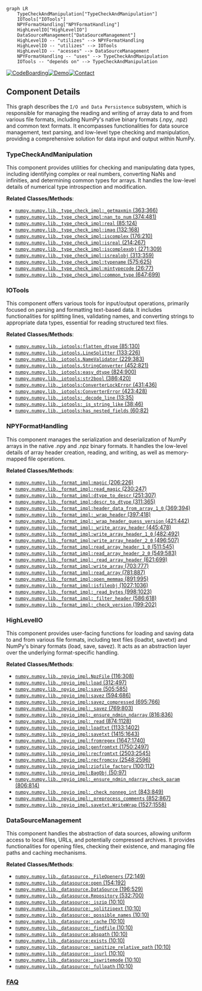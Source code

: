 ```mermaid
graph LR
    TypeCheckAndManipulation["TypeCheckAndManipulation"]
    IOTools["IOTools"]
    NPYFormatHandling["NPYFormatHandling"]
    HighLevelIO["HighLevelIO"]
    DataSourceManagement["DataSourceManagement"]
    HighLevelIO -- "utilizes" --> NPYFormatHandling
    HighLevelIO -- "utilizes" --> IOTools
    HighLevelIO -- "acesses" --> DataSourceManagement
    NPYFormatHandling -- "uses" --> TypeCheckAndManipulation
    IOTools -- "depends on" --> TypeCheckAndManipulation
```
[![CodeBoarding](https://img.shields.io/badge/Generated%20by-CodeBoarding-9cf?style=flat-square)](https://github.com/CodeBoarding/CodeBoarding)[![Demo](https://img.shields.io/badge/Try%20our-Demo-blue?style=flat-square)](https://www.codeboarding.org/demo)[![Contact](https://img.shields.io/badge/Contact%20us%20-%20contact@codeboarding.org-lightgrey?style=flat-square)](mailto:contact@codeboarding.org)

## Component Details

This graph describes the `I/O and Data Persistence` subsystem, which is responsible for managing the reading and writing of array data to and from various file formats, including NumPy's native binary formats (.npy, .npz) and common text formats. It encompasses functionalities for data source management, text parsing, and low-level type checking and manipulation, providing a comprehensive solution for data input and output within NumPy.

### TypeCheckAndManipulation
This component provides utilities for checking and manipulating data types, including identifying complex or real numbers, converting NaNs and infinities, and determining common types for arrays. It handles the low-level details of numerical type introspection and modification.


**Related Classes/Methods**:

- <a href="https://github.com/numpy/numpy/blob/master/numpy/lib/_type_check_impl.py#L363-L366" target="_blank" rel="noopener noreferrer">`numpy.numpy.lib._type_check_impl:_getmaxmin` (363:366)</a>
- <a href="https://github.com/numpy/numpy/blob/master/numpy/lib/_type_check_impl.py#L374-L481" target="_blank" rel="noopener noreferrer">`numpy.numpy.lib._type_check_impl:nan_to_num` (374:481)</a>
- <a href="https://github.com/numpy/numpy/blob/master/numpy/lib/_type_check_impl.py#L85-L124" target="_blank" rel="noopener noreferrer">`numpy.numpy.lib._type_check_impl:real` (85:124)</a>
- <a href="https://github.com/numpy/numpy/blob/master/numpy/lib/_type_check_impl.py#L132-L168" target="_blank" rel="noopener noreferrer">`numpy.numpy.lib._type_check_impl:imag` (132:168)</a>
- <a href="https://github.com/numpy/numpy/blob/master/numpy/lib/_type_check_impl.py#L176-L210" target="_blank" rel="noopener noreferrer">`numpy.numpy.lib._type_check_impl:iscomplex` (176:210)</a>
- <a href="https://github.com/numpy/numpy/blob/master/numpy/lib/_type_check_impl.py#L214-L267" target="_blank" rel="noopener noreferrer">`numpy.numpy.lib._type_check_impl:isreal` (214:267)</a>
- <a href="https://github.com/numpy/numpy/blob/master/numpy/lib/_type_check_impl.py#L271-L309" target="_blank" rel="noopener noreferrer">`numpy.numpy.lib._type_check_impl:iscomplexobj` (271:309)</a>
- <a href="https://github.com/numpy/numpy/blob/master/numpy/lib/_type_check_impl.py#L313-L359" target="_blank" rel="noopener noreferrer">`numpy.numpy.lib._type_check_impl:isrealobj` (313:359)</a>
- <a href="https://github.com/numpy/numpy/blob/master/numpy/lib/_type_check_impl.py#L575-L625" target="_blank" rel="noopener noreferrer">`numpy.numpy.lib._type_check_impl:typename` (575:625)</a>
- <a href="https://github.com/numpy/numpy/blob/master/numpy/lib/_type_check_impl.py#L26-L77" target="_blank" rel="noopener noreferrer">`numpy.numpy.lib._type_check_impl:mintypecode` (26:77)</a>
- <a href="https://github.com/numpy/numpy/blob/master/numpy/lib/_type_check_impl.py#L647-L699" target="_blank" rel="noopener noreferrer">`numpy.numpy.lib._type_check_impl:common_type` (647:699)</a>


### IOTools
This component offers various tools for input/output operations, primarily focused on parsing and formatting text-based data. It includes functionalities for splitting lines, validating names, and converting strings to appropriate data types, essential for reading structured text files.


**Related Classes/Methods**:

- <a href="https://github.com/numpy/numpy/blob/master/numpy/lib/_iotools.py#L85-L130" target="_blank" rel="noopener noreferrer">`numpy.numpy.lib._iotools:flatten_dtype` (85:130)</a>
- <a href="https://github.com/numpy/numpy/blob/master/numpy/lib/_iotools.py#L133-L226" target="_blank" rel="noopener noreferrer">`numpy.numpy.lib._iotools.LineSplitter` (133:226)</a>
- <a href="https://github.com/numpy/numpy/blob/master/numpy/lib/_iotools.py#L229-L383" target="_blank" rel="noopener noreferrer">`numpy.numpy.lib._iotools.NameValidator` (229:383)</a>
- <a href="https://github.com/numpy/numpy/blob/master/numpy/lib/_iotools.py#L452-L821" target="_blank" rel="noopener noreferrer">`numpy.numpy.lib._iotools.StringConverter` (452:821)</a>
- <a href="https://github.com/numpy/numpy/blob/master/numpy/lib/_iotools.py#L824-L900" target="_blank" rel="noopener noreferrer">`numpy.numpy.lib._iotools:easy_dtype` (824:900)</a>
- <a href="https://github.com/numpy/numpy/blob/master/numpy/lib/_iotools.py#L386-L420" target="_blank" rel="noopener noreferrer">`numpy.numpy.lib._iotools:str2bool` (386:420)</a>
- <a href="https://github.com/numpy/numpy/blob/master/numpy/lib/_iotools.py#L431-L436" target="_blank" rel="noopener noreferrer">`numpy.numpy.lib._iotools:ConverterLockError` (431:436)</a>
- <a href="https://github.com/numpy/numpy/blob/master/numpy/lib/_iotools.py#L423-L428" target="_blank" rel="noopener noreferrer">`numpy.numpy.lib._iotools:ConverterError` (423:428)</a>
- <a href="https://github.com/numpy/numpy/blob/master/numpy/lib/_iotools.py#L13-L35" target="_blank" rel="noopener noreferrer">`numpy.numpy.lib._iotools:_decode_line` (13:35)</a>
- <a href="https://github.com/numpy/numpy/blob/master/numpy/lib/_iotools.py#L38-L46" target="_blank" rel="noopener noreferrer">`numpy.numpy.lib._iotools:_is_string_like` (38:46)</a>
- <a href="https://github.com/numpy/numpy/blob/master/numpy/lib/_iotools.py#L60-L82" target="_blank" rel="noopener noreferrer">`numpy.numpy.lib._iotools:has_nested_fields` (60:82)</a>


### NPYFormatHandling
This component manages the serialization and deserialization of NumPy arrays in the native .npy and .npz binary formats. It handles the low-level details of array header creation, reading, and writing, as well as memory-mapped file operations.


**Related Classes/Methods**:

- <a href="https://github.com/numpy/numpy/blob/master/numpy/lib/_format_impl.py#L206-L226" target="_blank" rel="noopener noreferrer">`numpy.numpy.lib._format_impl:magic` (206:226)</a>
- <a href="https://github.com/numpy/numpy/blob/master/numpy/lib/_format_impl.py#L230-L247" target="_blank" rel="noopener noreferrer">`numpy.numpy.lib._format_impl:read_magic` (230:247)</a>
- <a href="https://github.com/numpy/numpy/blob/master/numpy/lib/_format_impl.py#L251-L307" target="_blank" rel="noopener noreferrer">`numpy.numpy.lib._format_impl:dtype_to_descr` (251:307)</a>
- <a href="https://github.com/numpy/numpy/blob/master/numpy/lib/_format_impl.py#L311-L365" target="_blank" rel="noopener noreferrer">`numpy.numpy.lib._format_impl:descr_to_dtype` (311:365)</a>
- <a href="https://github.com/numpy/numpy/blob/master/numpy/lib/_format_impl.py#L369-L394" target="_blank" rel="noopener noreferrer">`numpy.numpy.lib._format_impl:header_data_from_array_1_0` (369:394)</a>
- <a href="https://github.com/numpy/numpy/blob/master/numpy/lib/_format_impl.py#L397-L418" target="_blank" rel="noopener noreferrer">`numpy.numpy.lib._format_impl:_wrap_header` (397:418)</a>
- <a href="https://github.com/numpy/numpy/blob/master/numpy/lib/_format_impl.py#L421-L442" target="_blank" rel="noopener noreferrer">`numpy.numpy.lib._format_impl:_wrap_header_guess_version` (421:442)</a>
- <a href="https://github.com/numpy/numpy/blob/master/numpy/lib/_format_impl.py#L445-L478" target="_blank" rel="noopener noreferrer">`numpy.numpy.lib._format_impl:_write_array_header` (445:478)</a>
- <a href="https://github.com/numpy/numpy/blob/master/numpy/lib/_format_impl.py#L482-L492" target="_blank" rel="noopener noreferrer">`numpy.numpy.lib._format_impl:write_array_header_1_0` (482:492)</a>
- <a href="https://github.com/numpy/numpy/blob/master/numpy/lib/_format_impl.py#L496-L507" target="_blank" rel="noopener noreferrer">`numpy.numpy.lib._format_impl:write_array_header_2_0` (496:507)</a>
- <a href="https://github.com/numpy/numpy/blob/master/numpy/lib/_format_impl.py#L511-L545" target="_blank" rel="noopener noreferrer">`numpy.numpy.lib._format_impl:read_array_header_1_0` (511:545)</a>
- <a href="https://github.com/numpy/numpy/blob/master/numpy/lib/_format_impl.py#L549-L583" target="_blank" rel="noopener noreferrer">`numpy.numpy.lib._format_impl:read_array_header_2_0` (549:583)</a>
- <a href="https://github.com/numpy/numpy/blob/master/numpy/lib/_format_impl.py#L621-L699" target="_blank" rel="noopener noreferrer">`numpy.numpy.lib._format_impl:_read_array_header` (621:699)</a>
- <a href="https://github.com/numpy/numpy/blob/master/numpy/lib/_format_impl.py#L703-L777" target="_blank" rel="noopener noreferrer">`numpy.numpy.lib._format_impl:write_array` (703:777)</a>
- <a href="https://github.com/numpy/numpy/blob/master/numpy/lib/_format_impl.py#L781-L887" target="_blank" rel="noopener noreferrer">`numpy.numpy.lib._format_impl:read_array` (781:887)</a>
- <a href="https://github.com/numpy/numpy/blob/master/numpy/lib/_format_impl.py#L891-L995" target="_blank" rel="noopener noreferrer">`numpy.numpy.lib._format_impl:open_memmap` (891:995)</a>
- <a href="https://github.com/numpy/numpy/blob/master/numpy/lib/_format_impl.py#L1027-L1036" target="_blank" rel="noopener noreferrer">`numpy.numpy.lib._format_impl:isfileobj` (1027:1036)</a>
- <a href="https://github.com/numpy/numpy/blob/master/numpy/lib/_format_impl.py#L998-L1023" target="_blank" rel="noopener noreferrer">`numpy.numpy.lib._format_impl:_read_bytes` (998:1023)</a>
- <a href="https://github.com/numpy/numpy/blob/master/numpy/lib/_format_impl.py#L586-L618" target="_blank" rel="noopener noreferrer">`numpy.numpy.lib._format_impl:_filter_header` (586:618)</a>
- <a href="https://github.com/numpy/numpy/blob/master/numpy/lib/_format_impl.py#L199-L202" target="_blank" rel="noopener noreferrer">`numpy.numpy.lib._format_impl:_check_version` (199:202)</a>


### HighLevelIO
This component provides user-facing functions for loading and saving data to and from various file formats, including text files (loadtxt, savetxt) and NumPy's binary formats (load, save, savez). It acts as an abstraction layer over the underlying format-specific handling.


**Related Classes/Methods**:

- <a href="https://github.com/numpy/numpy/blob/master/numpy/lib/_npyio_impl.py#L116-L308" target="_blank" rel="noopener noreferrer">`numpy.numpy.lib._npyio_impl.NpzFile` (116:308)</a>
- <a href="https://github.com/numpy/numpy/blob/master/numpy/lib/_npyio_impl.py#L312-L497" target="_blank" rel="noopener noreferrer">`numpy.numpy.lib._npyio_impl:load` (312:497)</a>
- <a href="https://github.com/numpy/numpy/blob/master/numpy/lib/_npyio_impl.py#L505-L585" target="_blank" rel="noopener noreferrer">`numpy.numpy.lib._npyio_impl:save` (505:585)</a>
- <a href="https://github.com/numpy/numpy/blob/master/numpy/lib/_npyio_impl.py#L594-L686" target="_blank" rel="noopener noreferrer">`numpy.numpy.lib._npyio_impl:savez` (594:686)</a>
- <a href="https://github.com/numpy/numpy/blob/master/numpy/lib/_npyio_impl.py#L695-L766" target="_blank" rel="noopener noreferrer">`numpy.numpy.lib._npyio_impl:savez_compressed` (695:766)</a>
- <a href="https://github.com/numpy/numpy/blob/master/numpy/lib/_npyio_impl.py#L769-L803" target="_blank" rel="noopener noreferrer">`numpy.numpy.lib._npyio_impl:_savez` (769:803)</a>
- <a href="https://github.com/numpy/numpy/blob/master/numpy/lib/_npyio_impl.py#L816-L836" target="_blank" rel="noopener noreferrer">`numpy.numpy.lib._npyio_impl:_ensure_ndmin_ndarray` (816:836)</a>
- <a href="https://github.com/numpy/numpy/blob/master/numpy/lib/_npyio_impl.py#L874-L1128" target="_blank" rel="noopener noreferrer">`numpy.numpy.lib._npyio_impl:_read` (874:1128)</a>
- <a href="https://github.com/numpy/numpy/blob/master/numpy/lib/_npyio_impl.py#L1133-L1402" target="_blank" rel="noopener noreferrer">`numpy.numpy.lib._npyio_impl:loadtxt` (1133:1402)</a>
- <a href="https://github.com/numpy/numpy/blob/master/numpy/lib/_npyio_impl.py#L1415-L1643" target="_blank" rel="noopener noreferrer">`numpy.numpy.lib._npyio_impl:savetxt` (1415:1643)</a>
- <a href="https://github.com/numpy/numpy/blob/master/numpy/lib/_npyio_impl.py#L1647-L1740" target="_blank" rel="noopener noreferrer">`numpy.numpy.lib._npyio_impl:fromregex` (1647:1740)</a>
- <a href="https://github.com/numpy/numpy/blob/master/numpy/lib/_npyio_impl.py#L1750-L2497" target="_blank" rel="noopener noreferrer">`numpy.numpy.lib._npyio_impl:genfromtxt` (1750:2497)</a>
- <a href="https://github.com/numpy/numpy/blob/master/numpy/lib/_npyio_impl.py#L2503-L2545" target="_blank" rel="noopener noreferrer">`numpy.numpy.lib._npyio_impl:recfromtxt` (2503:2545)</a>
- <a href="https://github.com/numpy/numpy/blob/master/numpy/lib/_npyio_impl.py#L2548-L2596" target="_blank" rel="noopener noreferrer">`numpy.numpy.lib._npyio_impl:recfromcsv` (2548:2596)</a>
- <a href="https://github.com/numpy/numpy/blob/master/numpy/lib/_npyio_impl.py#L100-L112" target="_blank" rel="noopener noreferrer">`numpy.numpy.lib._npyio_impl:zipfile_factory` (100:112)</a>
- <a href="https://github.com/numpy/numpy/blob/master/numpy/lib/_npyio_impl.py#L50-L97" target="_blank" rel="noopener noreferrer">`numpy.numpy.lib._npyio_impl:BagObj` (50:97)</a>
- <a href="https://github.com/numpy/numpy/blob/master/numpy/lib/_npyio_impl.py#L806-L814" target="_blank" rel="noopener noreferrer">`numpy.numpy.lib._npyio_impl:_ensure_ndmin_ndarray_check_param` (806:814)</a>
- <a href="https://github.com/numpy/numpy/blob/master/numpy/lib/_npyio_impl.py#L843-L849" target="_blank" rel="noopener noreferrer">`numpy.numpy.lib._npyio_impl:_check_nonneg_int` (843:849)</a>
- <a href="https://github.com/numpy/numpy/blob/master/numpy/lib/_npyio_impl.py#L852-L867" target="_blank" rel="noopener noreferrer">`numpy.numpy.lib._npyio_impl:_preprocess_comments` (852:867)</a>
- <a href="https://github.com/numpy/numpy/blob/master/numpy/lib/_npyio_impl.py#L1527-L1558" target="_blank" rel="noopener noreferrer">`numpy.numpy.lib._npyio_impl.savetxt.WriteWrap` (1527:1558)</a>


### DataSourceManagement
This component handles the abstraction of data sources, allowing uniform access to local files, URLs, and potentially compressed archives. It provides functionalities for opening files, checking their existence, and managing file paths and caching mechanisms.


**Related Classes/Methods**:

- <a href="https://github.com/numpy/numpy/blob/master/numpy/lib/_datasource.py#L72-L149" target="_blank" rel="noopener noreferrer">`numpy.numpy.lib._datasource._FileOpeners` (72:149)</a>
- <a href="https://github.com/numpy/numpy/blob/master/numpy/lib/_datasource.py#L154-L192" target="_blank" rel="noopener noreferrer">`numpy.numpy.lib._datasource:open` (154:192)</a>
- <a href="https://github.com/numpy/numpy/blob/master/numpy/lib/_datasource.py#L196-L529" target="_blank" rel="noopener noreferrer">`numpy.numpy.lib._datasource.DataSource` (196:529)</a>
- <a href="https://github.com/numpy/numpy/blob/master/numpy/lib/_datasource.py#L532-L700" target="_blank" rel="noopener noreferrer">`numpy.numpy.lib._datasource.Repository` (532:700)</a>
- <a href="https://github.com/numpy/numpy/blob/master/numpy/lib/_datasource.py#L10-L10" target="_blank" rel="noopener noreferrer">`numpy.numpy.lib._datasource:_iszip` (10:10)</a>
- <a href="https://github.com/numpy/numpy/blob/master/numpy/lib/_datasource.py#L10-L10" target="_blank" rel="noopener noreferrer">`numpy.numpy.lib._datasource:_splitzipext` (10:10)</a>
- <a href="https://github.com/numpy/numpy/blob/master/numpy/lib/_datasource.py#L10-L10" target="_blank" rel="noopener noreferrer">`numpy.numpy.lib._datasource:_possible_names` (10:10)</a>
- <a href="https://github.com/numpy/numpy/blob/master/numpy/lib/_datasource.py#L10-L10" target="_blank" rel="noopener noreferrer">`numpy.numpy.lib._datasource:_cache` (10:10)</a>
- <a href="https://github.com/numpy/numpy/blob/master/numpy/lib/_datasource.py#L10-L10" target="_blank" rel="noopener noreferrer">`numpy.numpy.lib._datasource:_findfile` (10:10)</a>
- <a href="https://github.com/numpy/numpy/blob/master/numpy/lib/_datasource.py#L10-L10" target="_blank" rel="noopener noreferrer">`numpy.numpy.lib._datasource:abspath` (10:10)</a>
- <a href="https://github.com/numpy/numpy/blob/master/numpy/lib/_datasource.py#L10-L10" target="_blank" rel="noopener noreferrer">`numpy.numpy.lib._datasource:exists` (10:10)</a>
- <a href="https://github.com/numpy/numpy/blob/master/numpy/lib/_datasource.py#L10-L10" target="_blank" rel="noopener noreferrer">`numpy.numpy.lib._datasource:_sanitize_relative_path` (10:10)</a>
- <a href="https://github.com/numpy/numpy/blob/master/numpy/lib/_datasource.py#L10-L10" target="_blank" rel="noopener noreferrer">`numpy.numpy.lib._datasource:_isurl` (10:10)</a>
- <a href="https://github.com/numpy/numpy/blob/master/numpy/lib/_datasource.py#L10-L10" target="_blank" rel="noopener noreferrer">`numpy.numpy.lib._datasource:_iswritemode` (10:10)</a>
- <a href="https://github.com/numpy/numpy/blob/master/numpy/lib/_datasource.py#L10-L10" target="_blank" rel="noopener noreferrer">`numpy.numpy.lib._datasource:_fullpath` (10:10)</a>




### [FAQ](https://github.com/CodeBoarding/GeneratedOnBoardings/tree/main?tab=readme-ov-file#faq)